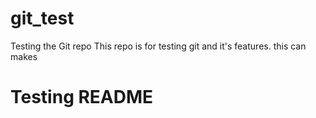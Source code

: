 # git_test
Testing the Git repo
This repo is for testing git and it's features. 
this can makes
# Testing README
